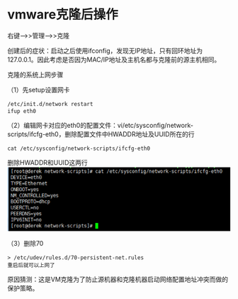# vmware克隆后操作
右键-->>管理-->>克隆



创建后的症状：启动之后使用ifconfig，发现无IP地址，只有回环地址为127.0.0.1。因此考虑是否因为MAC/IP地址及主机名都与克隆前的源主机相同。

克隆的系统上网步骤

（1）先setup设置网卡

```
/etc/init.d/network restart
ifup eth0
```

（2）编辑网卡对应的eth0的配置文件：vi/etc/sysconfig/network-scripts/ifcfg-eth0，删除配置文件中HWADDR地址及UUID所在的行

    cat /etc/sysconfig/network-scripts/ifcfg-eth0

 删除HWADDR和UUID这两行
![](../../img/VMware_kelong.png)

（3）删除70

    > /etc/udev/rules.d/70-persistent-net.rules
    重启后就可以上网了
原因猜测：这是VM克隆为了防止源机器和克隆机器启动网络配置地址冲突而做的保护策略。